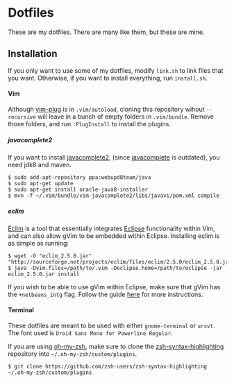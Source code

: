 Dotfiles
===========

These are my dotfiles. There are many like them, but these are mine.

Installation
--------------
If you only want to use some of my dotfiles, modify `link.sh` to link files that you want.
Otherwise, if you want to install everything, run `install.sh`.

#### Vim

Although [vim-plug](https://github.com/junegunn/vim-plug) is in `.vim/autoload`, cloning this repository wihout
`--recursive` will leave in a bunch of empty folders in `.vim/bundle`. Remove those folders, and run
`:PlugInstall` to install the plugins.

##### javacomplete2

If you want to install [javacomplete2](https://github.com/artur-shaik/vim-javacomplete2), (since [javacomplete](http://www.vim.org/scripts/script.php?script_id=1785) is outdated), you need jdk8 and maven.

```
$ sudo add-apt-repository ppa:webupd8team/java
$ sudo apt-get update
$ sudo apt-get install oracle-java8-installer
$ mvn -f ~/.vim/bundle/vim-javacomplete2/libs/javavi/pom.xml compile
```
##### eclim

[Eclim](http://eclim.org/) is a tool that essentially integrates [Eclipse](https://eclipse.org/)
functionality within Vim, and can also allow gVim to be embedded within Eclipse.
Installing eclim is as simple as running:

```
$ wget -O "eclim_2.5.0.jar" "http://sourceforge.net/projects/eclim/files/eclim/2.5.0/eclim_2.5.0.jar/download"
$ java -Dvim.files=/path/to/.vim -Declipse.home=/path/to/eclipse -jar eclim_2.5.0.jar install
```
If you wish to be able to use gVim within Eclipse, make sure that gVim has the `+netbeans_intg` flag.
Follow the guide [here](http://eclim.org/eclimd.html#gvim-embedded) for more instructions.

#### Terminal

These dotfiles are meant to be used with either `gnome-terminal` or `urxvt`.
The font used is `Droid Sans Mono for Powerline Regular`.

If you are using [oh-my-zsh](https://github.com/robbyrussell/oh-my-zsh), make sure
to clone the [zsh-syntax-highlighting](https://github.com/zsh-users/zsh-syntax-highlighting) repository into `~/.oh-my-zsh/custom/plugins`.

`$ git clone https://github.com/zsh-users/zsh-syntax-highlighting ~/.oh-my-zsh/custom/plugins`
